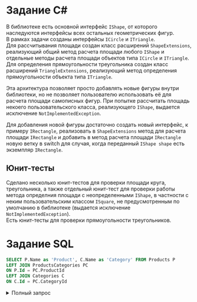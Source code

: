# Задание C#

В библиотеке есть основной интерфейс `IShape`, от которого наследуются интерфейсы всех остальных геометрических фигур.  
В рамках задачи созданы интерфейсы `ICircle` и `ITriangle`.  
Для рассчитывания площади создан класс расширений `ShapeExtensions`, реализующий общий метод расчета площади любого `IShape` и отдельные методы расчета площади объектов типа `ICircle` и `ITriangle`.  
Для определения прямоугольности треугольника создан класс расширений `TriangleExtensions`, реализующий метод определения прямоугольности объекта типа `ITriangle`.

Эта архитектура позволяет просто добавлять новые фигуры внутри библиотеки, но не позволяет пользователю использовать её для расчета площади самописных фигур. При попытке рассчитать площадь некоего пользовательского класса, реализующего `IShape`, выдается исключение `NotImplementedException`.

Для добавления новой фигуры достаточно создать новый интерфейс, к примеру `IRectangle`, реализовать в `ShapeExtensions` метод для расчета площади `IRectangle` и добавить в метод расчета площади `IRectangle` новую ветку в switch для случая, когда переданный `IShape shape` есть экземпляр `IRectangle`.

## Юнит-тесты

Сделано несколько юнит-тестов для проверки площади круга, треугольника, а также отдельный юнит-тест для проверки работы метода определния площади с неопределенными `IShape`, в частности с неким пользовательским классом `ISquare`, не предусмотренным по умолчанию в библиотеке (выдается исключение `NotImplementedException`).  
Есть юнит-тесты для проверки прямоугольности треугольников.

# Задание SQL

```SQL
SELECT P.Name as 'Product', C.Name as 'Category' FROM Products P
LEFT JOIN ProductsCategories PC
ON P.Id = PC.ProductId
LEFT JOIN Categories C
ON C.Id = PC.CategoryId
```

<details>
<summary>Полный запрос</summary>

```SQL
/* DDL */
CREATE TABLE Products
(
    Id INT NOT NULL PRIMARY KEY IDENTITY, 
    Name NCHAR(50) NOT NULL
)
CREATE TABLE Categories
(
    Id INT NOT NULL PRIMARY KEY IDENTITY, 
    Name NCHAR(50) NOT NULL
)
CREATE TABLE ProductsCategories
(
    ProductId INT NOT NULL, 
    CategoryId INT NOT NULL
)

/* Filling */
INSERT INTO Products (Name) VALUES ('Apple'), ('Banana'), ('Strawberry'), ('Potato')
INSERT INTO Categories (Name) VALUES ('Sweet'), ('Green'), ('Fruit')

INSERT INTO ProductsCategories VALUES (1, 2), (1, 3)
INSERT INTO ProductsCategories VALUES (2, 1), (2, 3)
INSERT INTO ProductsCategories VALUES (3, 1)

/* Required query answer */
SELECT P.Name as 'Product', C.Name as 'Category' FROM Products P
LEFT JOIN ProductsCategories PC
ON P.Id = PC.ProductId
LEFT JOIN Categories C
ON C.Id = PC.CategoryId
```
</details>